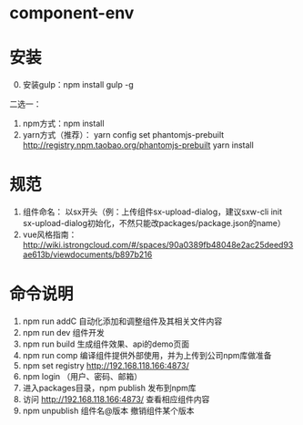 # component-env

# 安装
0. 安装gulp：npm install gulp -g

二选一：
1. npm方式：npm install
2. yarn方式（推荐）：
yarn config set phantomjs-prebuilt http://registry.npm.taobao.org/phantomjs-prebuilt
yarn install

# 规范
1. 组件命名： 以sx开头（例：上传组件sx-upload-dialog，建议sxw-cli init sx-upload-dialog初始化，不然只能改packages/package.json的name）
2. vue风格指南： http://wiki.istrongcloud.com/#/spaces/90a0389fb48048e2ac25deed93ae613b/viewdocuments/b897b216


# 命令说明
1. npm run addC 自动化添加和调整组件及其相关文件内容
2. npm run dev 组件开发
3. npm run build 生成组件效果、api的demo页面
4. npm run comp 编译组件提供外部使用，并为上传到公司npm库做准备
5. npm set registry http://192.168.118.166:4873/
6. npm login （用户、密码、邮箱）
7. 进入packages目录，npm publish 发布到npm库
8. 访问 http://192.168.118.166:4873/ 查看相应组件内容
9. npm unpublish 组件名@版本 撤销组件某个版本
